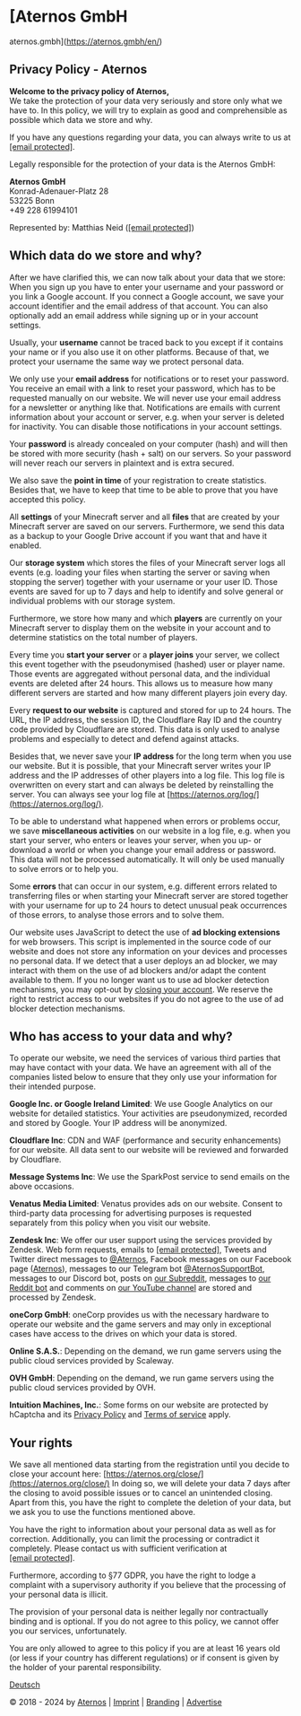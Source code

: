 [Aternos GmbH
============

aternos.gmbh](https://aternos.gmbh/en/)

Privacy Policy - Aternos
------------------------

**Welcome to the privacy policy of Aternos,**  
We take the protection of your data very seriously and store only what we have to. In this policy, we will try to explain as good and comprehensible as possible which data we store and why.  
  
If you have any questions regarding your data, you can always write to us at [\[email protected\]](https://aternos.gmbh/cdn-cgi/l/email-protection).  
  
Legally responsible for the protection of your data is the Aternos GmbH:  
  
**Aternos GmbH**  
Konrad-Adenauer-Platz 28  
53225 Bonn  
+49 228 61994101  
  
Represented by: Matthias Neid ([\[email protected\]](https://aternos.gmbh/cdn-cgi/l/email-protection))

Which data do we store and why?
-------------------------------

After we have clarified this, we can now talk about your data that we store: When you sign up you have to enter your username and your password or you link a Google account. If you connect a Google account, we save your account identifier and the email address of that account. You can also optionally add an email address while signing up or in your account settings.  
  
Usually, your **username** cannot be traced back to you except if it contains your name or if you also use it on other platforms. Because of that, we protect your username the same way we protect personal data.  
  
We only use your **email address** for notifications or to reset your password. You receive an email with a link to reset your password, which has to be requested manually on our website. We will never use your email address for a newsletter or anything like that. Notifications are emails with current information about your account or server, e.g. when your server is deleted for inactivity. You can disable those notifications in your account settings.  
  
Your **password** is already concealed on your computer (hash) and will then be stored with more security (hash + salt) on our servers. So your password will never reach our servers in plaintext and is extra secured.  
  
We also save the **point in time** of your registration to create statistics. Besides that, we have to keep that time to be able to prove that you have accepted this policy.  
  
All **settings** of your Minecraft server and all **files** that are created by your Minecraft server are saved on our servers. Furthermore, we send this data as a backup to your Google Drive account if you want that and have it enabled.  
  
Our **storage system** which stores the files of your Minecraft server logs all events (e.g. loading your files when starting the server or saving when stopping the server) together with your username or your user ID. Those events are saved for up to 7 days and help to identify and solve general or individual problems with our storage system.  
  
Furthermore, we store how many and which **players** are currently on your Minecraft server to display them on the website in your account and to determine statistics on the total number of players.  
  
Every time you **start your server** or a **player joins** your server, we collect this event together with the pseudonymised (hashed) user or player name. Those events are aggregated without personal data, and the individual events are deleted after 24 hours. This allows us to measure how many different servers are started and how many different players join every day.  
  
Every **request to our website** is captured and stored for up to 24 hours. The URL, the IP address, the session ID, the Cloudflare Ray ID and the country code provided by Cloudflare are stored. This data is only used to analyse problems and especially to detect and defend against attacks.  
  
Besides that, we never save your **IP address** for the long term when you use our website. But it is possible, that your Minecraft server writes your IP address and the IP addresses of other players into a log file. This log file is overwritten on every start and can always be deleted by reinstalling the server. You can always see your log file at [https://aternos.org/log/](https://aternos.org/log/).  
  
To be able to understand what happened when errors or problems occur, we save **miscellaneous activities** on our website in a log file, e.g. when you start your server, who enters or leaves your server, when you up- or download a world or when you change your email address or password. This data will not be processed automatically. It will only be used manually to solve errors or to help you.  
  
Some **errors** that can occur in our system, e.g. different errors related to transferring files or when starting your Minecraft server are stored together with your username for up to 24 hours to detect unusual peak occurrences of those errors, to analyse those errors and to solve them.  
  
Our website uses JavaScript to detect the use of **ad blocking extensions** for web browsers. This script is implemented in the source code of our website and does not store any information on your devices and processes no personal data. If we detect that a user deploys an ad blocker, we may interact with them on the use of ad blockers and/or adapt the content available to them. If you no longer want us to use ad blocker detection mechanisms, you may opt-out by [closing your account](https://aternos.org/close/). We reserve the right to restrict access to our websites if you do not agree to the use of ad blocker detection mechanisms.

Who has access to your data and why?
------------------------------------

To operate our website, we need the services of various third parties that may have contact with your data. We have an agreement with all of the companies listed below to ensure that they only use your information for their intended purpose.  
  
**Google Inc. or Google Ireland Limited**: We use Google Analytics on our website for detailed statistics. Your activities are pseudonymized, recorded and stored by Google. Your IP address will be anonymized.  
  
**Cloudflare Inc**: CDN and WAF (performance and security enhancements) for our website. All data sent to our website will be reviewed and forwarded by Cloudflare.  
  
**Message Systems Inc**: We use the SparkPost service to send emails on the above occasions.  
  
**Venatus Media Limited**: Venatus provides ads on our website. Consent to third-party data processing for advertising purposes is requested separately from this policy when you visit our website.  
  
**Zendesk Inc**: We offer our user support using the services provided by Zendesk. Web form requests, emails to [\[email protected\]](https://aternos.gmbh/cdn-cgi/l/email-protection), Tweets and Twitter direct messages to [@Aternos](https://twitter.com/Aternos), Facebook messages on our Facebook page ([Aternos](https://facebook.com/Aternos)), messages to our Telegram bot [@AternosSupportBot](https://t.me/AternosSupportBot), messages to our Discord bot, posts on [our Subreddit](https://www.reddit.com/r/aternos), messages to [our Reddit bot](https://www.reddit.com/user/AternosSupport/) and comments on [our YouTube channel](https://www.youtube.com/user/AternosORG) are stored and processed by Zendesk.  
  
**oneCorp GmbH**: oneCorp provides us with the necessary hardware to operate our website and the game servers and may only in exceptional cases have access to the drives on which your data is stored.  
  
**Online S.A.S.**: Depending on the demand, we run game servers using the public cloud services provided by Scaleway.  
  
**OVH GmbH**: Depending on the demand, we run game servers using the public cloud services provided by OVH.  
  
**Intuition Machines, Inc.**: Some forms on our website are protected by hCaptcha and its [Privacy Policy](https://hcaptcha.com/privacy) and [Terms of service](https://hcaptcha.com/terms) apply.

Your rights
-----------

We save all mentioned data starting from the registration until you decide to close your account here: [https://aternos.org/close/](https://aternos.org/close/) In doing so, we will delete your data 7 days after the closing to avoid possible issues or to cancel an unintended closing. Apart from this, you have the right to complete the deletion of your data, but we ask you to use the functions mentioned above.  
  
You have the right to information about your personal data as well as for correction. Additionally, you can limit the processing or contradict it completely. Please contact us with sufficient verification at [\[email protected\]](https://aternos.gmbh/cdn-cgi/l/email-protection).  
  
Furthermore, according to §77 GDPR, you have the right to lodge a complaint with a supervisory authority if you believe that the processing of your personal data is illicit.  
  
The provision of your personal data is neither legally nor contractually binding and is optional. If you do not agree to this policy, we cannot offer you our services, unfortunately.  
  
You are only allowed to agree to this policy if you are at least 16 years old (or less if your country has different regulations) or if consent is given by the holder of your parental responsibility.

[Deutsch](https://aternos.gmbh/de/aternos/privacy)

© 2018 - 2024 by [Aternos](https://aternos.org/) | [Imprint](https://aternos.gmbh/en/imprint) | [Branding](https://aternos.gmbh/en/branding) | [Advertise](https://aternos.gmbh/en/advertise)
